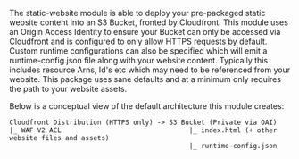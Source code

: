 The static-website module is able to deploy your pre-packaged static website content into an S3 Bucket, fronted by Cloudfront. This module uses an Origin Access Identity to ensure your Bucket can only be accessed via Cloudfront and is configured to only allow HTTPS requests by default. Custom runtime configurations can also be specified which will emit a runtime-config.json file along with your website content. Typically this includes resource Arns, Id's etc which may need to be referenced from your website. This package uses sane defaults and at a minimum only requires the path to your website assets.

Below is a conceptual view of the default architecture this module creates:

```
Cloudfront Distribution (HTTPS only) -> S3 Bucket (Private via OAI)
|_ WAF V2 ACL                                |_ index.html (+ other website files and assets)
                                             |_ runtime-config.json
```
